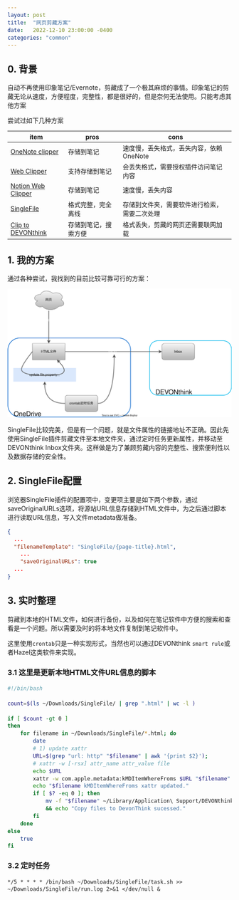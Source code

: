 ```yaml
---
layout: post
title:  "网页剪藏方案"
date:   2022-12-10 23:00:00 -0400
categories: "common"
---
```


## 0. 背景

自动不再使用印象笔记/Evernote，剪藏成了一个极其麻烦的事情。印象笔记的剪藏无论从速度，方便程度，完整性，都是很好的，但是奈何无法使用。只能考虑其他方案

尝试过如下几种方案

| item                                                                                                  | pros                 | cons                                         |
| ----------------------------------------------------------------------------------------------------- | -------------------- | -------------------------------------------- |
| [OneNote clipper](https://www.onenote.com/clipper)                                                    | 存储到笔记           | 速度慢，丢失格式，丢失内容，依赖OneNote      |
| [Web Clipper](https://chrome.google.com/webstore/detail/web-clipper/mhfbofiokmppgdliakminbgdgcmbhbac) | 支持存储到笔记       | 会丢失格式，需要授权插件访问笔记内容         |
| [Notion Web Clipper](https://www.notion.so/web-clipper)                                               | 存储到笔记           | 速度慢，丢失内容                             |
| [SingleFile](https://github.com/gildas-lormeau/SingleFile)                                            | 格式完整，完全离线   | 存储到文件夹，需要软件进行检索，需要二次处理 |
| [Clip to DEVONthink](https://www.devontechnologies.com/blog/tag:clip%20to%20devonthink)               | 存储到笔记，搜索方便 | 格式丢失，剪藏的网页还需要联网加载           |

## 1. 我的方案



通过各种尝试，我找到的目前比较可靠可行的方案：



![singlefile_clip.drawio](/assets/images/singlefile_clip.drawio.svg)

SingleFile比较完美，但是有一个问题，就是文件属性的链接地址不正确。因此先使用SingleFile插件剪藏文件至本地文件夹，通过定时任务更新属性，并移动至DEVONthink Inbox文件夹。这样做是为了兼顾剪藏内容的完整性、搜索便利性以及数据存储的安全性。

## 2. SingleFile配置

浏览器SingleFile插件的配置项中，变更项主要是如下两个参数，通过saveOriginalURLs选项，将源站URL信息存储到HTML文件中，为之后通过脚本进行读取URL信息，写入文件metadata做准备。

```json
{
  ...
  "filenameTemplate": "SingleFile/{page-title}.html",
	...
	"saveOriginalURLs": true
  ...
}
```



## 3. 实时整理

剪藏到本地的HTML文件，如何进行备份，以及如何在笔记软件中方便的搜索和查看是一个问题。所以需要及时的将本地文件复制到笔记软件中。

这里使用`crontab`只是一种实现形式，当然也可以通过DEVONthink `smart rule`或者Hazel这类软件来实现。

### 3.1 这里是更新本地HTML文件URL信息的脚本

```bash
#!/bin/bash

count=$(ls ~/Downloads/SingleFile/ | grep ".html" | wc -l )

if [ $count -gt 0 ]
then
    for filename in ~/Downloads/SingleFile/*.html; do
        date
        # 1) update xattr
        URL=$(grep "url: http" "$filename" | awk '{print $2}');
        # xattr -w [-rsx] attr_name attr_value file
        echo $URL
        xattr -w com.apple.metadata:kMDItemWhereFroms $URL "$filename"
        echo "$filename kMDItemWhereFroms xattr updated."
        if [ $? -eq 0 ]; then
            mv -f "$filename" ~/Library/Application\ Support/DEVONthink\ 3/Inbox \
            && echo "Copy files to DevonThink sucessed."
        fi
    done
else
    true
fi

```

### 3.2 定时任务

```shell
*/5 * * * * /bin/bash ~/Downloads/SingleFile/task.sh >> ~/Downloads/SingleFile/run.log 2>&1 </dev/null &
```





 
